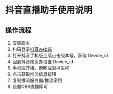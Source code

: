 # 抖音直播助手使用说明

## 操作流程

1. 安装脚本
2. 扫码登录[抖音web端](https://douyin.com)
3. 打开抖音手机版连续点击版本号，获取 Device_id
4. 回到抖音尾页办设置 Device_id
5. 手机端开播，断网或划掉进程
6. 点击获取推流信息按钮
7. 复制推流服务器/推流密钥
8. 设置OBS直播即可